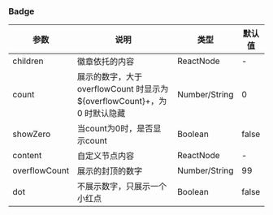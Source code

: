 ### Badge

| 参数            | 说明                                                      | 类型            | 默认值   |
| ------------- | ------------------------------------------------------- | ------------- | ----- |
| children      | 徽章依托的内容                                                 | ReactNode     | -     |
| count         | 展示的数字，大于 overflowCount 时显示为 ${overflowCount}+，为 0 时默认隐藏 | Number/String | 0     |
| showZero      | 当count为0时，是否显示count                                     | Boolean       | false |
| content       | 自定义节点内容                                                 | ReactNode     | -     |
| overflowCount | 展示的封顶的数字                                                | Number/String | 99    |
| dot           | 不展示数字，只展示一个小红点                                          | Boolean       | false |
